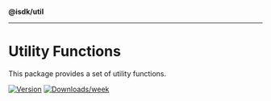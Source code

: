 **@isdk/util**

***

# Utility Functions

This package provides a set of utility functions.

[![Version](https://img.shields.io/npm/v/@isdk/util.svg)](https://npmjs.org/package/@isdk/util)
[![Downloads/week](https://img.shields.io/npm/dw/@isdk/util.svg)](https://npmjs.org/package/@isdk/util)
